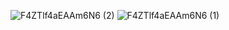 ![F4ZTlf4aEAAm6N6 (2)](https://github.com/livisk/livisk/assets/170719355/34878fc3-66d8-448a-93af-49e5241da7d9)
![F4ZTlf4aEAAm6N6 (1)](https://github.com/livisk/livisk/assets/170719355/5dd9dc11-c9b9-4292-b1e1-993516b7f8a1)
